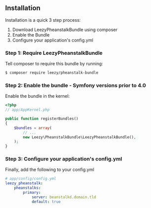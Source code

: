## Installation

Installation is a quick 3 step process:

1. Download LeezyPheanstalkBundle using composer
2. Enable the Bundle
3. Configure your application's config.yml

### Step 1: Require LeezyPheanstalkBundle

Tell composer to require this bundle by running:

``` bash
$ composer require leezy/pheanstalk-bundle
```

### Step 2: Enable the bundle - Symfony versions prior to 4.0

Enable the bundle in the kernel:

``` php
<?php
// app/AppKernel.php

public function registerBundles()
{
    $bundles = array(
        // ...
        new Leezy\PheanstalkBundle\LeezyPheanstalkBundle(),
    );
}
```

### Step 3: Configure your application's config.yml

Finally, add the following to your config.yml

``` yaml
# app/config/config.yml
leezy_pheanstalk:
    pheanstalks:
        primary:
            server: beanstalkd.domain.tld
            default: true
```
